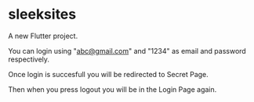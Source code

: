 # sleeksites

A new Flutter project.

You can login using "abc@gmail.com" and "1234" as email and password respectively.

Once login is succesfull you will be redirected to Secret Page.

Then when you press logout you will be in the Login Page again.
